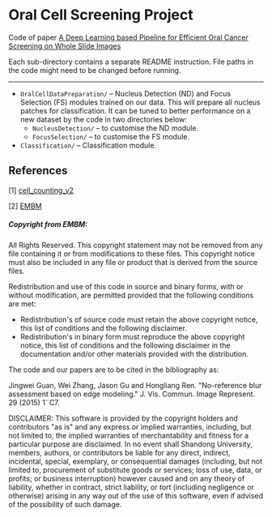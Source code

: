 # Oral Cell Screening Project
Code of paper [A Deep Learning based Pipeline for Efficient Oral Cancer Screening on Whole Slide Images](http://arxiv.org/abs/1910.10549)

Each sub-directory contains a separate README instruction. File paths in the code might need to be changed before running.



------

- `OralCellDataPreparation/` – Nucleus Detection (ND) and Focus Selection (FS) modules trained on our data. This will prepare all nucleus patches for classification. It can be tuned to better performance on a new dataset by the code in two directories below:
  - `NucleusDetection/` – to customise the ND module. 
  - `FocusSelection/` – to customise the FS module. 
- `Classification/` – Classification module.





## References

[1] [cell_counting_v2](https://github.com/WeidiXie/cell_counting_v2#cell_counting_v2)

[2] [EMBM](https://github.com/GUAN3737/EMBM) 

##### Copyright from EMBM:

All Rights Reserved. This copyright statement may not be removed from any file containing it or from modifications to these files. This copyright notice must also be included in any file or product that is derived from the source files.

Redistribution and use of this code in source and binary forms, with or without modification, are permitted provided that the following conditions are met:

- Redistribution's of source code must retain the above copyright notice, this list of conditions and the following disclaimer.
- Redistribution's in binary form must reproduce the above copyright  notice, this list of conditions and the following disclaimer in    the  documentation and/or other materials provided with the distribution.

The code and our papers are to be cited in the bibliography as:

Jingwei Guan, Wei Zhang, Jason Gu and Hongliang Ren. "No-reference  blur assessment based on edge modeling." J. Vis. Commun. Image  Represent. 29 (2015) 1¨C7.

DISCLAIMER: This software is provided by the copyright holders and contributors "as  is" and any express or implied warranties, including, but not limited to, the implied warranties of merchantability and fitness for a  particular purpose are disclaimed. In no event shall Shandong  University, members, authors, or contributors be liable for any direct,  indirect, incidental, special, exemplary, or consequential damages  (including, but not limited to, procurement of substitute goods or  services; loss of use, data, or profits; or business interruption)  however caused and on any theory of liability, whether in contract,  strict liability, or tort (including negligence or otherwise) arising in  any way out of the use of this software, even if advised of the  possibility of such damage.

